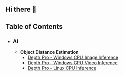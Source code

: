 ## Hi there 👋

<!--
**lattebyte/lattebyte** is a ✨ _special_ ✨ repository because its `README.md` (this file) appears on your GitHub profile.

Here are some ideas to get you started:

- 🔭 I’m currently working on ...
- 🌱 I’m currently learning ...
- 👯 I’m looking to collaborate on ...
- 🤔 I’m looking for help with ...
- 💬 Ask me about ...
- 📫 How to reach me: ...
- 😄 Pronouns: ...
- ⚡ Fun fact: ...
-->


## Table of Contents

- ### AI
  * **Object Distance Estimation**
     + [Depth Pro - Windows CPU Image Inference](https://github.com/lattebyte/DepthPro-Windows-CPU)
     + [Depth Pro - Windows GPU Video Inference]()
     + [Depth Pro - Linux CPU Inference]()
